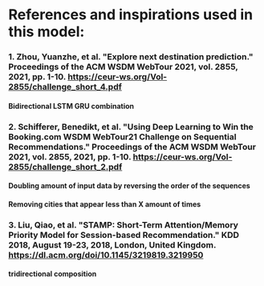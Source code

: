 # References and inspirations used in this model:

### 1. Zhou, Yuanzhe, et al. "Explore next destination prediction." Proceedings of the ACM WSDM WebTour 2021, vol. 2855, 2021, pp. 1-10. https://ceur-ws.org/Vol-2855/challenge_short_4.pdf

#### Bidirectional LSTM GRU combination

### 2. Schifferer, Benedikt, et al. "Using Deep Learning to Win the Booking.com WSDM WebTour21 Challenge on Sequential Recommendations." Proceedings of the ACM WSDM WebTour 2021, vol. 2855, 2021, pp. 1-10. https://ceur-ws.org/Vol-2855/challenge_short_2.pdf

#### Doubling amount of input data by reversing the order of the sequences

#### Removing cities that appear less than X amount of times

### 3. Liu, Qiao, et al. "STAMP: Short-Term Attention/Memory Priority Model for Session-based Recommendation." KDD 2018, August 19-23, 2018, London, United Kingdom. https://dl.acm.org/doi/10.1145/3219819.3219950

#### tridirectional composition
